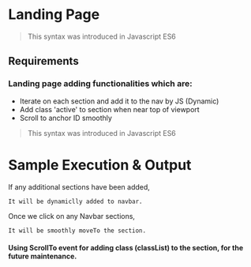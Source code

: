 # Landing Page
> This syntax was
> introduced in Javascript ES6


## Requirements

### Landing page adding functionalities which are:
  * Iterate on each section and add it to the nav by JS (Dynamic)
  * Add class 'active' to section when near top of viewport
  * Scroll to anchor ID smoothly

> This syntax was
> introduced in Javascript ES6


# Sample Execution & Output

If any additional sections have been added,

```
It will be dynamiclly added to navbar.
```


Once we click on any Navbar sections,

```
It will be smoothly moveTo the section.
```


#### Using ScrollTo event for adding class (classList) to the section, for the future maintenance.


